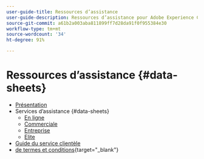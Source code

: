 ```yaml
---
user-guide-title: Ressources d’assistance
user-guide-description: Ressources d’assistance pour Adobe Experience Cloud et Adobe Experience Platform.
source-git-commit: a61b2a003aba811899ff7d28da91f0f955384e30
workflow-type: tm+mt
source-wordcount: '34'
ht-degree: 91%

---
```



# Ressources d’assistance {#data-sheets}

+ [Présentation](overview.md)
+ Services d’assistance {#data-sheets}
   + [En ligne](online.md)
   + [Commerciale](business.md)
   + [Entreprise](enterprise.md)
   + [Elite](elite.md)
+ [Guide du service clientèle](support-guide.md)
+ [ de termes et conditions](https://helpx.adobe.com/fr/support/programs/support-policies-terms-conditions.html){target=&quot;_blank&quot;}

<!--

Articles must be added to this TOC file in order to render.

Use this list format to specify links to articles and section headings that expand and collapse in the left rail of the user guide.

An article link CANNOT be used as a section heading.
-->
